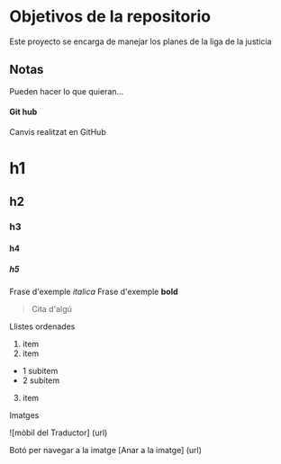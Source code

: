 # Objetivos de la repositorio

Este proyecto se encarga de manejar los planes de la liga de la justicia


## Notas
Pueden hacer lo que quieran...


#### Git hub
Canvis realitzat en GitHub

# h1
## h2
### h3
#### h4
##### h5

Frase d'exemple *italica*
Frase d'exemple **bold**
> Cita d'algú 

Llistes ordenades
1. item
2. item
  * 1 subitem
  * 2 subitem
3. item

Imatges

![mòbil del Traductor] (url)

Botó per navegar a la imatge
[Anar a la imatge] (url)

